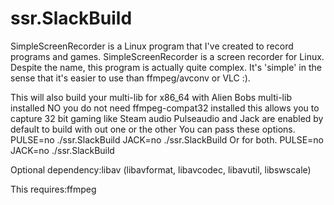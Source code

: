 # ssr.SlackBuild
SimpleScreenRecorder is a Linux program that I've created to record programs and games. 
SimpleScreenRecorder is a screen recorder for Linux. Despite the name, 
this program is actually quite complex. It's 'simple' in the sense
 that it's easier to use than ffmpeg/avconv or VLC :).
 
 This will also build your multi-lib for x86_64 with Alien Bobs multi-lib installed
 NO you do not need ffmpeg-compat32 installed this allows you to capture 32 bit gaming like Steam audio
 Pulseaudio and Jack are enabled by default to build with out one or the other
 You can pass these options.
 PULSE=no ./ssr.SlackBuild
 JACK=no  ./ssr.SlackBuild
 Or for both.
 PULSE=no JACK=no ./ssr.SlackBuild
 
 Optional dependency:libav (libavformat, libavcodec, libavutil, libswscale)
 
 This requires:ffmpeg 
